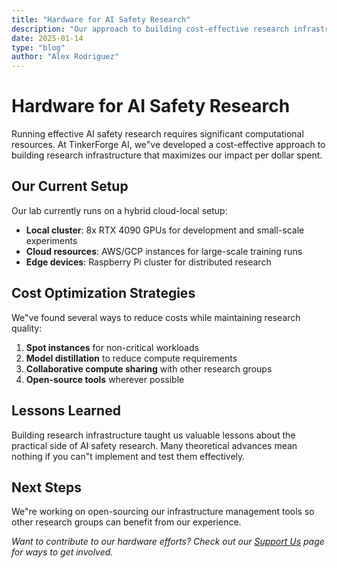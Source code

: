 ```yaml
---
title: "Hardware for AI Safety Research"
description: "Our approach to building cost-effective research infrastructure"
date: 2025-01-14
type: "blog"
author: "Alex Rodriguez"
---
```


# Hardware for AI Safety Research

Running effective AI safety research requires significant computational resources. At TinkerForge AI, we"ve developed a cost-effective approach to building research infrastructure that maximizes our impact per dollar spent.

## Our Current Setup

Our lab currently runs on a hybrid cloud-local setup:

- **Local cluster**: 8x RTX 4090 GPUs for development and small-scale experiments
- **Cloud resources**: AWS/GCP instances for large-scale training runs
- **Edge devices**: Raspberry Pi cluster for distributed research

## Cost Optimization Strategies

We"ve found several ways to reduce costs while maintaining research quality:

1. **Spot instances** for non-critical workloads
2. **Model distillation** to reduce compute requirements
3. **Collaborative compute sharing** with other research groups
4. **Open-source tools** wherever possible

## Lessons Learned

Building research infrastructure taught us valuable lessons about the practical side of AI safety research. Many theoretical advances mean nothing if you can"t implement and test them effectively.

## Next Steps

We"re working on open-sourcing our infrastructure management tools so other research groups can benefit from our experience.

*Want to contribute to our hardware efforts? Check out our [Support Us](/support-us) page for ways to get involved.*
